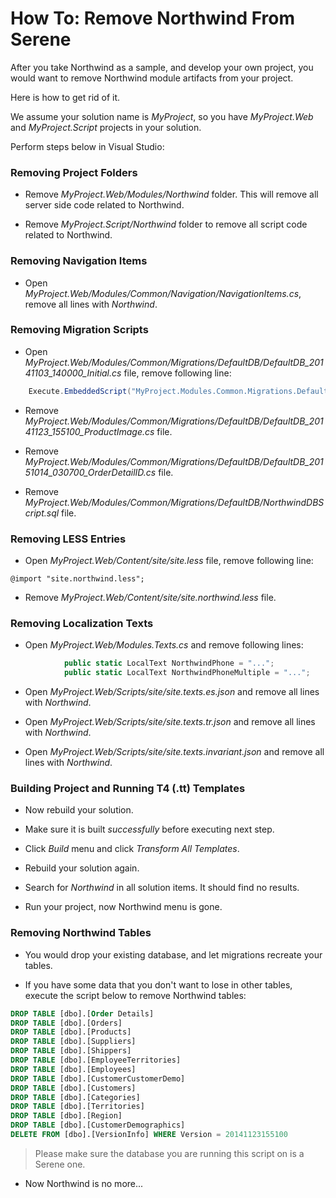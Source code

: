 
# How To: Remove Northwind From Serene

After you take Northwind as a sample, and develop your own project, you would want to remove Northwind module artifacts from your project. 

Here is how to get rid of it.

We assume your solution name is *MyProject*, so you have *MyProject.Web* and *MyProject.Script* projects in your solution.

Perform steps below in Visual Studio:


### Removing Project Folders

* Remove *MyProject.Web/Modules/Northwind* folder. This will remove all server side code related to Northwind.

* Remove *MyProject.Script/Northwind* folder to remove all script code related to Northwind.


### Removing Navigation Items

* Open *MyProject.Web/Modules/Common/Navigation/NavigationItems.cs*, remove all lines with *Northwind*.

### Removing Migration Scripts

* Open *MyProject.Web/Modules/Common/Migrations/DefaultDB/DefaultDB_20141103_140000_Initial.cs* file, remove following line:

```cs
    Execute.EmbeddedScript("MyProject.Modules.Common.Migrations.DefaultDB.NorthwindDBScript.sql");

```

* Remove *MyProject.Web/Modules/Common/Migrations/DefaultDB/DefaultDB_20141123_155100_ProductImage.cs* file.

* Remove *MyProject.Web/Modules/Common/Migrations/DefaultDB/DefaultDB_20151014_030700_OrderDetailID.cs* file.

* Remove *MyProject.Web/Modules/Common/Migrations/DefaultDB/NorthwindDBScript.sql* file.


### Removing LESS Entries 

* Open *MyProject.Web/Content/site/site.less* file, remove following line:
    
```less
@import "site.northwind.less";
```

* Remove *MyProject.Web/Content/site/site.northwind.less* file.


### Removing Localization Texts

* Open *MyProject.Web/Modules.Texts.cs* and remove following lines:

```cs
            public static LocalText NorthwindPhone = "...";
            public static LocalText NorthwindPhoneMultiple = "...";
```

* Open *MyProject.Web/Scripts/site/site.texts.es.json* and remove all lines with *Northwind*.

* Open *MyProject.Web/Scripts/site/site.texts.tr.json* and remove all lines with *Northwind*.

* Open *MyProject.Web/Scripts/site/site.texts.invariant.json* and remove all lines with *Northwind*.


### Building Project and Running T4 (.tt) Templates

* Now rebuild your solution.

* Make sure it is built *successfully* before executing next step.

* Click *Build* menu and click *Transform All Templates*.

* Rebuild your solution again.

* Search for *Northwind* in all solution items. It should find no results.

* Run your project, now Northwind menu is gone.


### Removing Northwind Tables

* You would drop your existing database, and let migrations recreate your tables.

* If you have some data that you don't want to lose in other tables, execute the script below to remove Northwind tables:

```sql
DROP TABLE [dbo].[Order Details]
DROP TABLE [dbo].[Orders]
DROP TABLE [dbo].[Products]
DROP TABLE [dbo].[Suppliers]
DROP TABLE [dbo].[Shippers]
DROP TABLE [dbo].[EmployeeTerritories]
DROP TABLE [dbo].[Employees]
DROP TABLE [dbo].[CustomerCustomerDemo]
DROP TABLE [dbo].[Customers]
DROP TABLE [dbo].[Categories]
DROP TABLE [dbo].[Territories]
DROP TABLE [dbo].[Region]
DROP TABLE [dbo].[CustomerDemographics]
DELETE FROM [dbo].[VersionInfo] WHERE Version = 20141123155100
```

> Please make sure the database you are running this script on is a Serene one.


* Now Northwind is no more... 